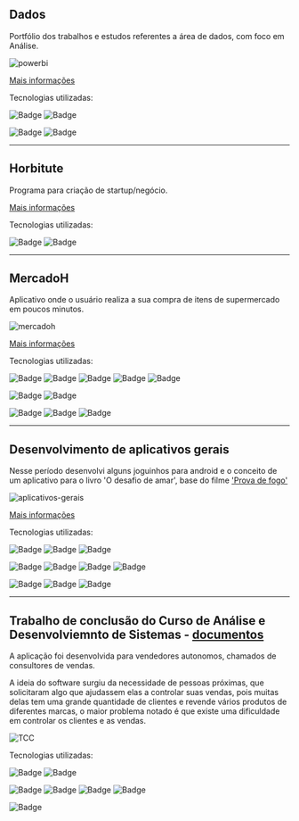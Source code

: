 ## Dados
Portfólio dos trabalhos e estudos referentes a área de dados, com foco em Análise.

![powerbi](https://user-images.githubusercontent.com/4234459/121735331-5dc0fd00-cacc-11eb-8792-0e403edf02e3.png)

[Mais informações](./analise-dados/)

Tecnologias utilizadas:

![Badge](https://img.shields.io/static/v1?label=PowerBi&message=Análise-de-Negócios&color=F2C811&style=for-the-badge&logo=Power-BI&logoColor=F2C811)
![Badge](https://img.shields.io/static/v1?label=Excel&message=Planilha&color=217346&style=for-the-badge&logo=Microsoft-Excel&logoColor=217346)

![Badge](https://img.shields.io/static/v1?label=Algoritmo&message=Algoritmo&color=5C5543&style=for-the-badge&logo=CodersRank&logoColor=5C5543)
![Badge](https://img.shields.io/static/v1?label=Visual-Code&message=IDE&color=007ACC&style=for-the-badge&logo=Visual-Studio&logoColor=007ACC) 

---

## Horbitute
Programa para criação de startup/negócio.

[Mais informações](./horbitute/)

Tecnologias utilizadas:

![Badge](https://img.shields.io/static/v1?label=G-Suite&message=Escritório&color=4285F4&style=for-the-badge&logo=google-drive&logoColor=4285F4) 
![Badge](https://img.shields.io/static/v1?label=Trello&message=Escritório&color=0052CC&style=for-the-badge&logo=trello&logoColor=0052CC)

---

## MercadoH
Aplicativo onde o usuário realiza a sua compra de itens de supermercado em poucos minutos.

![mercadoh](https://user-images.githubusercontent.com/4234459/121735320-5699ef00-cacc-11eb-9c19-8332dd31a9c8.png)

[Mais informações](./mercadoh/)

Tecnologias utilizadas: 

![Badge](https://img.shields.io/static/v1?label=Type-Script&message=Linguagem&color=3178C6&style=for-the-badge&logo=TypeScript&logoColor=3178C6)
![Badge](https://img.shields.io/static/v1?label=Node.JS&message=Framework&color=339933&style=for-the-badge&logo=Nodejs&logoColor=339933)
![Badge](https://img.shields.io/static/v1?label=IONIC&message=Framework&color=3880FF&style=for-the-badge&logo=ionic&logoColor=3880FF)
![Badge](https://img.shields.io/static/v1?label=angular&message=Framework&color=DD0031&style=for-the-badge&logo=angular&logoColor=DD0031)
![Badge](https://img.shields.io/static/v1?label=PostgreSQL&message=Banco-de-dados&color=4169E1&style=for-the-badge&logo=PostgreSQL&logoColor=4169E1)

![Badge](https://img.shields.io/static/v1?label=Visual-Code&message=IDE&color=007ACC&style=for-the-badge&logo=Visual-Studio&logoColor=007ACC) 
![Badge](https://img.shields.io/static/v1?label=Astah-Communit&message=IDE&color=D83B01&style=for-the-badge)

![Badge](https://img.shields.io/static/v1?label=G-Suite&message=Escritório&color=4285F4&style=for-the-badge&logo=google-drive&logoColor=4285F4) 
![Badge](https://img.shields.io/static/v1?label=Trello&message=Escritório&color=0052CC&style=for-the-badge&logo=trello&logoColor=0052CC)
![Badge](https://img.shields.io/static/v1?label=Gimp&message=Edição-de-Imagens&color=5C5543&style=for-the-badge&logo=gimp&logoColor=5C5543) 

---

## Desenvolvimento de aplicativos gerais

Nesse período desenvolvi alguns joguinhos para android e o conceito de um aplicativo para o livro 'O desafio de amar', base do filme ['Prova de fogo'](https://www.youtube.com/watch?v=Man0HhpIx0I) 

![aplicativos-gerais](https://user-images.githubusercontent.com/4234459/121735300-4eda4a80-cacc-11eb-94af-13ba7ae4422c.png)

[Mais informações](./aplicativos-gerais/)

Tecnologias utilizadas: 

![Badge](https://img.shields.io/static/v1?label=Java&message=Linguagem&color=007396&style=for-the-badge&logo=Java&logoColor=007396)
![Badge](https://img.shields.io/static/v1?label=Android&message=framework&color=3DDC84&style=for-the-badge&logo=Android&logoColor=3DDC84)
![Badge](https://img.shields.io/static/v1?label=SQLite&message=Banco-de-dados&color=003B57&style=for-the-badge&logo=SQLite&logoColor=003B57)

![Badge](https://img.shields.io/static/v1?label=NetBeans&message=IDE&color=1B6AC6&style=for-the-badge&logo=Apache-NetBeans-IDE&logoColor=1B6AC6)
![Badge](https://img.shields.io/static/v1?label=Eclipse&message=IDE&color=2C2255&style=for-the-badge&logo=Eclipse&logoColor=2C2255) 
![Badge](https://img.shields.io/static/v1?label=Android-Studio&message=IDE&color=3DDC84&style=for-the-badge&logo=Android-Studio&logoColor=3DDC84) 
![Badge](https://img.shields.io/static/v1?label=Astah-Communit&message=IDE&color=D83B01&style=for-the-badge)

![Badge](https://img.shields.io/static/v1?label=G-Suite&message=Escritório&color=4285F4&style=for-the-badge&logo=google-drive&logoColor=4285F4) 
![Badge](https://img.shields.io/static/v1?label=Gimp&message=Edição-de-Imagens&color=5C5543&style=for-the-badge&logo=gimp&logoColor=5C5543) 
![Badge](https://img.shields.io/static/v1?label=Google-Play&message=Loja&color=414141&style=for-the-badge&logo=google-play&logoColor=414141) 

---

## Trabalho de conclusão do Curso de Análise e Desenvolviemnto de Sistemas - [documentos](./hjvendas-tcc/)

A aplicação foi desenvolvida para vendedores autonomos, chamados de consultores de vendas.

A ideia do software surgiu da necessidade de pessoas próximas, que solicitaram algo que ajudassem elas a controlar suas vendas, pois muitas delas tem uma grande quantidade de clientes e revende vários produtos de diferentes marcas, o maior problema notado é que existe uma dificuldade em controlar os clientes e as vendas.

![TCC](https://user-images.githubusercontent.com/4234459/121735273-4255f200-cacc-11eb-9cf7-e163c7adeb72.png)

Tecnologias utilizadas: 

![Badge](https://img.shields.io/static/v1?label=Java&message=Linguagem&color=007396&style=for-the-badge&logo=Java&logoColor=007396)
![Badge](https://img.shields.io/static/v1?label=Android&message=framework&color=3DDC84&style=for-the-badge&logo=Android&logoColor=3DDC84)

![Badge](https://img.shields.io/static/v1?label=NetBeans&message=IDE&color=1B6AC6&style=for-the-badge&logo=Apache-NetBeans-IDE&logoColor=1B6AC6)
![Badge](https://img.shields.io/static/v1?label=Eclipse&message=IDE&color=2C2255&style=for-the-badge&logo=Eclipse&logoColor=2C2255) 
![Badge](https://img.shields.io/static/v1?label=Android-Studio&message=IDE&color=3DDC84&style=for-the-badge&logo=Android-Studio&logoColor=3DDC84) 
![Badge](https://img.shields.io/static/v1?label=Astah-Communit&message=IDE&color=D83B01&style=for-the-badge)

![Badge](https://img.shields.io/static/v1?label=Microsoft-office&message=Escritório&color=D83B01&style=for-the-badge&logo=Microsoft-Office&logoColor=D83B01) 
